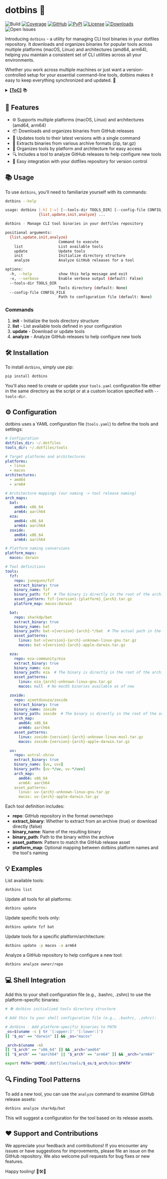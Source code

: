 # dotbins 🧰

![Build](https://github.com/basnijholt/dotbins/actions/workflows/pytest.yml/badge.svg)
[![Coverage](https://img.shields.io/codecov/c/github/basnijholt/dotbins)](https://codecov.io/gh/basnijholt/dotbins)
[![GitHub](https://img.shields.io/github/stars/basnijholt/dotbins.svg?style=social)](https://github.com/basnijholt/dotbins/stargazers)
[![PyPI](https://img.shields.io/pypi/v/dotbins.svg)](https://pypi.python.org/pypi/dotbins)
[![License](https://img.shields.io/github/license/basnijholt/dotbins)](https://github.com/basnijholt/dotbins/blob/main/LICENSE)
[![Downloads](https://img.shields.io/pypi/dm/dotbins)](https://pypi.python.org/pypi/dotbins)
![Open Issues](https://img.shields.io/github/issues-raw/basnijholt/dotbins)

Introducing `dotbins` - a utility for managing CLI tool binaries in your dotfiles repository. It downloads and organizes binaries for popular tools across multiple platforms (macOS, Linux) and architectures (amd64, arm64), helping you maintain a consistent set of CLI utilities across all your environments.

Whether you work across multiple machines or just want a version-controlled setup for your essential command-line tools, dotbins makes it easy to keep everything synchronized and updated. 🚀

<details><summary><b><u>[ToC]</u></b> 📚</summary>

<!-- START doctoc generated TOC please keep comment here to allow auto update -->
<!-- DON'T EDIT THIS SECTION, INSTEAD RE-RUN doctoc TO UPDATE -->

- [:star2: Features](#star2-features)
- [:books: Usage](#books-usage)
  - [Commands](#commands)
- [:hammer_and_wrench: Installation](#hammer_and_wrench-installation)
- [:gear: Configuration](#gear-configuration)
- [:bulb: Examples](#bulb-examples)
- [:computer: Shell Integration](#computer-shell-integration)
- [:mag: Finding Tool Patterns](#mag-finding-tool-patterns)
- [:heart: Support and Contributions](#heart-support-and-contributions)

<!-- END doctoc generated TOC please keep comment here to allow auto update -->

</details>

## :star2: Features

* 🌐 Supports multiple platforms (macOS, Linux) and architectures (amd64, arm64)
* 📦 Downloads and organizes binaries from GitHub releases
* 🔄 Updates tools to their latest versions with a single command
* 🧩 Extracts binaries from various archive formats (zip, tar.gz)
* 📂 Organizes tools by platform and architecture for easy access
* 🔍 Includes a tool to analyze GitHub releases to help configure new tools
* 🐙 Easy integration with your dotfiles repository for version control

## :books: Usage

To use `dotbins`, you'll need to familiarize yourself with its commands:

```bash
dotbins --help
```

<!-- CODE:BASH:START -->
<!-- echo '```bash' -->
<!-- dotbins --help -->
<!-- echo '```' -->
<!-- CODE:END -->

<!-- OUTPUT:START -->
<!-- ⚠️ This content is auto-generated by `markdown-code-runner`. -->
```bash
usage: dotbins [-h] [-v] [--tools-dir TOOLS_DIR] [--config-file CONFIG_FILE]
               {list,update,init,analyze} ...

dotbins - Manage CLI tool binaries in your dotfiles repository

positional arguments:
  {list,update,init,analyze}
                        Command to execute
    list                List available tools
    update              Update tools
    init                Initialize directory structure
    analyze             Analyze GitHub releases for a tool

options:
  -h, --help            show this help message and exit
  -v, --verbose         Enable verbose output (default: False)
  --tools-dir TOOLS_DIR
                        Tools directory (default: None)
  --config-file CONFIG_FILE
                        Path to configuration file (default: None)
```

<!-- OUTPUT:END -->

### Commands

1. **init** - Initialize the tools directory structure
2. **list** - List available tools defined in your configuration
3. **update** - Download or update tools
4. **analyze** - Analyze GitHub releases to help configure new tools

## :hammer_and_wrench: Installation

To install `dotbins`, simply use pip:

```bash
pip install dotbins
```

You'll also need to create or update your `tools.yaml` configuration file either in the same directory as the script or at a custom location specified with `--tools-dir`.

## :gear: Configuration

dotbins uses a YAML configuration file (`tools.yaml`) to define the tools and settings:

<!-- CODE:BASH:START -->
<!-- echo '```yaml' -->
<!-- cat tools.yaml -->
<!-- echo '```' -->
<!-- CODE:END -->

<!-- OUTPUT:START -->
<!-- ⚠️ This content is auto-generated by `markdown-code-runner`. -->
```yaml
# Configuration
dotfiles_dir: ~/.dotfiles
tools_dir: ~/.dotfiles/tools

# Target platforms and architectures
platforms:
  - linux
  - macos
architectures:
  - amd64
  - arm64

# Architecture mappings (our naming -> tool release naming)
arch_maps:
  bat:
    amd64: x86_64
    arm64: aarch64
  eza:
    amd64: x86_64
    arm64: aarch64
  zoxide:
    amd64: x86_64
    arm64: aarch64

# Platform naming conversions
platform_maps:
  macos: darwin

# Tool definitions
tools:
  fzf:
    repo: junegunn/fzf
    extract_binary: true
    binary_name: fzf
    binary_path: fzf  # The binary is directly in the root of the archive
    asset_pattern: fzf-{version}-{platform}_{arch}.tar.gz
    platform_map: macos:darwin

  bat:
    repo: sharkdp/bat
    extract_binary: true
    binary_name: bat
    binary_path: bat-v{version}-{arch}-*/bat  # The actual path in the archive
    asset_patterns:
      linux: bat-v{version}-{arch}-unknown-linux-gnu.tar.gz
      macos: bat-v{version}-{arch}-apple-darwin.tar.gz

  eza:
    repo: eza-community/eza
    extract_binary: true
    binary_name: eza
    binary_path: eza  # The binary is directly in the root of the archive
    asset_patterns:
      linux: eza_{arch}-unknown-linux-gnu.tar.gz
      macos: null  # No macOS binaries available as of now

  zoxide:
    repo: ajeetdsouza/zoxide
    extract_binary: true
    binary_name: zoxide
    binary_path: zoxide  # The binary is directly in the root of the archive
    arch_map:
      amd64: x86_64
      arm64: aarch64
    asset_patterns:
      linux: zoxide-{version}-{arch}-unknown-linux-musl.tar.gz
      macos: zoxide-{version}-{arch}-apple-darwin.tar.gz

  uv:
    repo: astral-sh/uv
    extract_binary: true
    binary_name: [uv, uvx]
    binary_path: [uv-*/uv, uv-*/uvx]
    arch_map:
      amd64: x86_64
      arm64: aarch64
    asset_patterns:
      linux: uv-{arch}-unknown-linux-gnu.tar.gz
      macos: uv-{arch}-apple-darwin.tar.gz
```

<!-- OUTPUT:END -->

Each tool definition includes:
- **repo**: GitHub repository in the format owner/repo
- **extract_binary**: Whether to extract from an archive (true) or download directly (false)
- **binary_name**: Name of the resulting binary
- **binary_path**: Path to the binary within the archive
- **asset_pattern**: Pattern to match the GitHub release asset
- **platform_map**: Optional mapping between dotbins platform names and the tool's naming

## :bulb: Examples

List available tools:
```bash
dotbins list
```

Update all tools for all platforms:
```bash
dotbins update
```

Update specific tools only:
```bash
dotbins update fzf bat
```

Update tools for a specific platform/architecture:
```bash
dotbins update -p macos -a arm64
```

Analyze a GitHub repository to help configure a new tool:
```bash
dotbins analyze owner/repo
```

## :computer: Shell Integration

Add this to your shell configuration file (e.g., .bashrc, .zshrc) to use the platform-specific binaries:

<!-- CODE:BASH:START -->
<!-- echo '```bash' -->
<!-- dotbins init -->
<!-- echo '```' -->
<!-- CODE:END -->

<!-- OUTPUT:START -->
<!-- ⚠️ This content is auto-generated by `markdown-code-runner`. -->
```bash
# 🛠️ dotbins initialized tools directory structure

# Add this to your shell configuration file (e.g., .bashrc, .zshrc):

# dotbins - Add platform-specific binaries to PATH
_os=$(uname -s | tr '[:upper:]' '[:lower:]')
[[ "$_os" == "darwin" ]] && _os="macos"

_arch=$(uname -m)
[[ "$_arch" == "x86_64" ]] && _arch="amd64"
[[ "$_arch" == "aarch64" || "$_arch" == "arm64" ]] && _arch="arm64"

export PATH="$HOME/.dotfiles/tools/$_os/$_arch/bin:$PATH"

```

<!-- OUTPUT:END -->

## :mag: Finding Tool Patterns

To add a new tool, you can use the `analyze` command to examine GitHub release assets:

```bash
dotbins analyze sharkdp/bat
```

This will suggest a configuration for the tool based on its release assets.

## :heart: Support and Contributions

We appreciate your feedback and contributions! If you encounter any issues or have suggestions for improvements, please file an issue on the GitHub repository. We also welcome pull requests for bug fixes or new features.

Happy tooling! 🧰🛠️🎉
